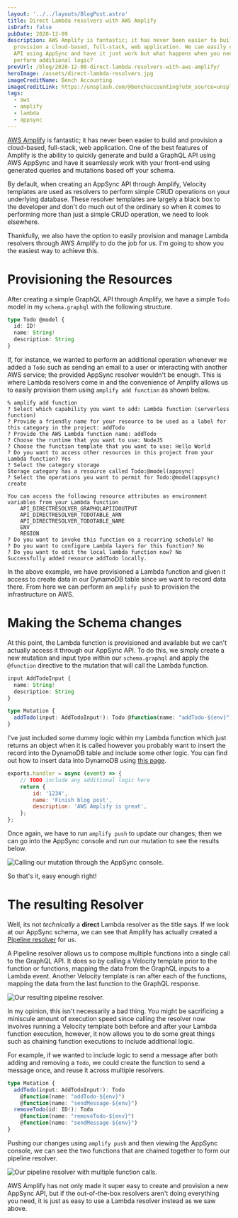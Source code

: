 ```yaml
---
layout: '../../layouts/BlogPost.astro'
title: Direct Lambda resolvers with AWS Amplify
isDraft: false
pubDate: 2020-12-09
description: AWS Amplify is fantastic; it has never been easier to build and
  provision a cloud-based, full-stack, web application. We can easily create an
  API using AppSync and have it just work but what happens when you need to
  perform additional logic?
prevUrl: /blog/2020-12-08-direct-lambda-resolvers-with-aws-amplify/
heroImage: /assets/direct-lambda-resolvers.jpg
imageCreditName: Bench Accounting
imageCreditLink: https://unsplash.com/@benchaccounting?utm_source=unsplash&utm_medium=referral&utm_content=creditCopyText
tags:
  - aws
  - amplify
  - lambda
  - appsync
---
```


[AWS Amplify](https://docs.amplify.aws/) is fantastic; it has never been easier to build and provision a cloud-based, full-stack, web application. One of the best features of Amplify is the ability to quickly generate and build a GraphQL API using AWS AppSync and have it seamlessly work with your front-end using generated queries and mutations based off your schema.

By default, when creating an AppSync API through Amplify, Velocity templates are used as resolvers to perform simple CRUD operations on your underlying database. These resolver templates are largely a black box to the developer and don't do much out of the ordinary so when it comes to performing more than just a simple CRUD operation, we need to look elsewhere.

Thankfully, we also have the option to easily provision and manage Lambda resolvers through AWS Amplify to do the job for us. I'm going to show you the easiest way to achieve this.

# Provisioning the Resources

After creating a simple GraphQL API through Amplify, we have a simple `Todo` model in my `schema.graphql` with the following structure.

```typescript
type Todo @model {
  id: ID!
  name: String!
  description: String
}
```

If, for instance, we wanted to perform an additional operation whenever we added a `Todo` such as sending an email to a user or interacting with another AWS service; the provided AppSync resolver wouldn't be enough. This is where Lambda resolvers come in and the convenience of Amplify allows us to easily provision them using `amplify add function` as shown below.

```shell
% amplify add function
? Select which capability you want to add: Lambda function (serverless function)
? Provide a friendly name for your resource to be used as a label for this category in the project: addTodo
? Provide the AWS Lambda function name: addTodo
? Choose the runtime that you want to use: NodeJS
? Choose the function template that you want to use: Hello World
? Do you want to access other resources in this project from your Lambda function? Yes
? Select the category storage
Storage category has a resource called Todo:@model(appsync)
? Select the operations you want to permit for Todo:@model(appsync) create

You can access the following resource attributes as environment variables from your Lambda function
	API_DIRECTRESOLVER_GRAPHQLAPIIDOUTPUT
	API_DIRECTRESOLVER_TODOTABLE_ARN
	API_DIRECTRESOLVER_TODOTABLE_NAME
	ENV
	REGION
? Do you want to invoke this function on a recurring schedule? No
? Do you want to configure Lambda layers for this function? No
? Do you want to edit the local lambda function now? No
Successfully added resource addTodo locally.
```

In the above example, we have provisioned a Lambda function and given it access to create data in our DynamoDB table since we want to record data there. From here we can perform an `amplify push` to provision the infrastructure on AWS.

# Making the Schema changes

At this point, the Lambda function is provisioned and available but we can't actually access it through our AppSync API. To do this, we simply create a new mutation and input type within our `schema.graphql` and apply the `@function` directive to the mutation that will call the Lambda function.

```typescript
input AddTodoInput {
  name: String!
  description: String
}

type Mutation {
  addTodo(input: AddTodoInput!): Todo @function(name: "addTodo-${env}")
}
```

I've just included some dummy logic within my Lambda function which just returns an object when it is called however you probably want to insert the record into the DynamoDB table and include some other logic. You can find out how to insert data into DynamoDB using [this page](https://docs.aws.amazon.com/AWSJavaScriptSDK/latest/AWS/DynamoDB/DocumentClient.html#put-property).

```javascript
exports.handler = async (event) => {
	// TODO include any additional logic here
	return {
		id: '1234',
		name: 'Finish blog post',
		description: 'AWS Amplify is great',
	};
};
```

Once again, we have to run `amplify push` to update our changes; then we can go into the AppSync console and run our mutation to see the results below.

![Calling our mutation through the AppSync console.](/assets/screen-shot-2020-12-09-at-1.45.33-pm.png 'Calling our mutation through the AppSync console.')

So that's it, easy enough right!

# The resulting Resolver

Well, its not _technically_ a **direct** Lambda resolver as the title says. If we look at our AppSync schema, we can see that Amplify has actually created a [Pipeline resolver](https://docs.aws.amazon.com/appsync/latest/devguide/pipeline-resolvers.html) for us.

A Pipeline resolver allows us to compose multiple functions into a single call to the GraphQL API. It does so by calling a Velocity template prior to the function or functions, mapping the data from the GraphQL inputs to a Lambda event. Another Velocity template is ran after each of the functions, mapping the data from the last function to the GraphQL response.

![Our resulting pipeline resolver.](/assets/screen-shot-2020-12-09-at-1.47.57-pm.png 'Our resulting pipeline resolver.')

In my opinion, this isn't necessarily a bad thing. You might be sacrificing a miniscule amount of execution speed since calling the resolver now involves running a Velocity template both before and after your Lambda function execution, however, it now allows you to do some great things such as chaining function executions to include additional logic.

For example, if we wanted to include logic to send a message after both adding and removing a `Todo`, we could create the function to send a message once, and reuse it across multiple resolvers.

```typescript
type Mutation {
  addTodo(input: AddTodoInput!): Todo
    @function(name: "addTodo-${env}")
    @function(name: "sendMessage-${env}")
  removeTodo(id: ID!): Todo
    @function(name: "removeTodo-${env}")
    @function(name: "sendMessage-${env}")
}
```

Pushing our changes using `amplify push` and then viewing the AppSync console, we can see the two functions that are chained together to form our pipeline resolver.

![Our pipeline resolver with multiple function calls.](/assets/screen-shot-2020-12-09-at-2.00.19-pm.png 'Our pipeline resolver with multiple function calls.')

AWS Amplify has not only made it super easy to create and provision a new AppSync API, but if the out-of-the-box resolvers aren't doing everything you need, it is just as easy to use a Lambda resolver instead as we saw above.
